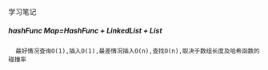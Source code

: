 学习笔记
##### hashFunc Map=HashFunc + LinkedList + List
      最好情况查询O(1),插入O(1),最差情况插入O(n),查找O(n),取决于数组长度及哈希函数的碰撞率